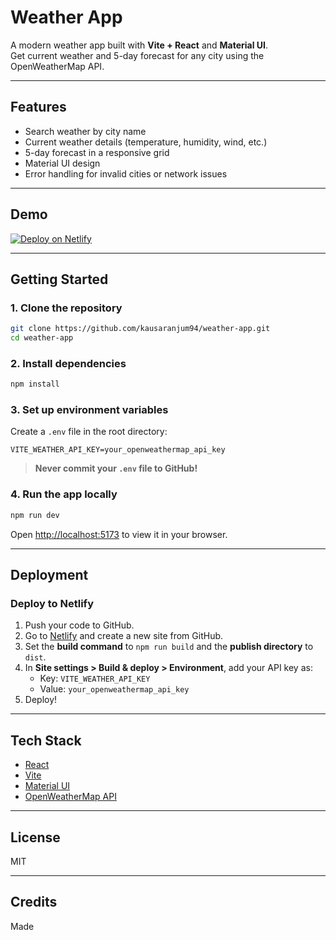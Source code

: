 # Weather App

A modern weather app built with **Vite + React** and **Material UI**.  
Get current weather and 5-day forecast for any city using the OpenWeatherMap API.

---

## Features

- Search weather by city name
- Current weather details (temperature, humidity, wind, etc.)
- 5-day forecast in a responsive grid
- Material UI design
- Error handling for invalid cities or network issues

---

## Demo

[![Deploy on Netlify](https://www.netlify.com/img/deploy/button.svg)](https://weatherlyzone.netlify.app/)

---

## Getting Started

### 1. Clone the repository

```sh
git clone https://github.com/kausaranjum94/weather-app.git
cd weather-app
```

### 2. Install dependencies

```sh
npm install
```

### 3. Set up environment variables

Create a `.env` file in the root directory:

```
VITE_WEATHER_API_KEY=your_openweathermap_api_key
```

> **Never commit your `.env` file to GitHub!**

### 4. Run the app locally

```sh
npm run dev
```

Open [http://localhost:5173](http://localhost:5173) to view it in your browser.

---

## Deployment

### Deploy to Netlify

1. Push your code to GitHub.
2. Go to [Netlify](https://app.netlify.com/) and create a new site from GitHub.
3. Set the **build command** to `npm run build` and the **publish directory** to `dist`.
4. In **Site settings > Build & deploy > Environment**, add your API key as:
   - Key: `VITE_WEATHER_API_KEY`
   - Value: `your_openweathermap_api_key`
5. Deploy!

---

## Tech Stack

- [React](https://react.dev/)
- [Vite](https://vitejs.dev/)
- [Material UI](https://mui.com/)
- [OpenWeatherMap API](https://openweathermap.org/api)

---

## License

MIT

---

## Credits

Made
